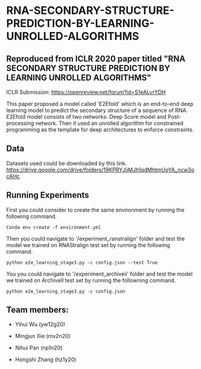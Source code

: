 # RNA-SECONDARY-STRUCTURE-PREDICTION-BY-LEARNING-UNROLLED-ALGORITHMS

## Reproduced from ICLR 2020 paper titled "RNA SECONDARY STRUCTURE PREDICTION BY LEARNING UNROLLED ALGORITHMS"

ICLR Submission: https://openreview.net/forum?id=S1eALyrYDH

This paper proposed a model called 'E2Efold' which is an end-to-end deep learning model to predict the secondary structure of a sequence of RNA. E2Efold model consists of two networks: Deep Score model and Post-processing network. Then it used an unrolled algorithm for constrained programming as the template for deep architectures to enforce constraints. 

## Data

Datasets used could be downloaded by this link.
https://drive.google.com/drive/folders/19KPRYJjjMJh1qdMhtmUoYA_ncw3ocAHc

## Running Experiments

First you could consider to create the same environment by running the following command.

    Conda env create -f environment.yml

Then you could navigate to  '/experiment_ranstralign' folder and test the model we trained on RNAStralign test set by running the following command.

    python e2e_learning_stage3.py -c config.json --test True
    
You you could navigate to '/experiment_archiveii' folder and test the model we trained on ArchiveII test set by running the followning command.

    python e2e_learning_stage3.py -c config.json




## Team members:

- Yihui Wu (yw12g20)

- Mingjun Xie (mx2n20)

- Nihui Pan (np1n20)

- Hongshi Zhang (hz1y20)

